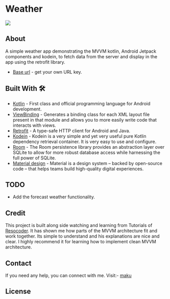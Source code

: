 # Weather
![](weather/media.png)

## About
A simple weather app demonstrating the MVVM kotlin, Android Jetpack components and kodein, to fetch data from the server and display in the app using the retrofit library.
- [Base url](http://api.openweathermap.org/data/2.5/weather?q=arua&appid=xxxxxxxxxxxxxxxxxxxxxxxxxxxxx) - get your own URL key.

## Built With 🛠
- [Kotlin](https://kotlinlang.org/) - First class and official programming language for Android development.
- [ViewBinding](https://developer.android.com/topic/libraries/view-binding) - Generates a binding class for each XML layout file present in that module and allows you to more easily write code that interacts with views.
- [Retrofit](https://square.github.io/retrofit/) - A type-safe HTTP client for Android and Java.
- [Kodein](https://kodein.org/di/) - Kodein is a very simple and yet very useful pure Kotlin dependency retrieval container.
               It is very easy to use and configure.
- [Room](https://developer.android.com/topic/libraries/architecture/room?gclid=CjwKCAjwwMn1BRAUEiwAZ_jnEgolz5twQ8VDcXxXd3v6ADuBkkrJ6jvOISrlPYxMTOeUiVo-WOpnuhoCZTAQAvD_BwE&gclsrc=aw.ds) - The Room persistence library provides an abstraction layer over SQLite to allow for more robust database access while harnessing the full power of SQLite.
- [Material design](https://material.io/collections/developer-tutorials/#android-java) - Material is a design system – backed by open-source code – that helps teams build high-quality digital experiences.

## TODO
- Add the forecast weather functionality.

## Credit
This project is built along side watching and learning from Tutorials of [Resocoder](https://www.youtube.com/watch?v=yDaaM3u389I&list=PLB6lc7nQ1n4jTLDyU2muTBo8xk0dg0D_w&index=1).
It has shown me how parts of the MVVM architecture fit and work together.
Its simple to understand and his explanations are nice and clear.
I highly recommend it for learning how to implement clean MVVM architecture.

## Contact
If you need any help, you can connect with me.
Visit:- [maku](https://www.linkedin.com/in/maku-mazakpe-700a3a165/)

## License
